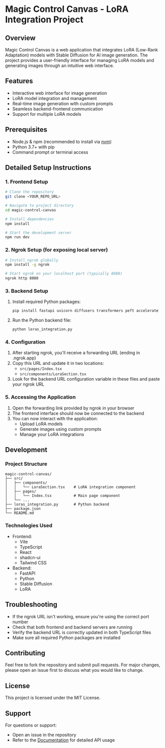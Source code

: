 # Magic Control Canvas - LoRA Integration Project

## Overview
Magic Control Canvas is a web application that integrates LoRA (Low-Rank Adaptation) models with Stable Diffusion for AI image generation. The project provides a user-friendly interface for managing LoRA models and generating images through an intuitive web interface.

## Features
- Interactive web interface for image generation
- LoRA model integration and management
- Real-time image generation with custom prompts
- Seamless backend-frontend communication
- Support for multiple LoRA models

## Prerequisites
- Node.js & npm (recommended to install via [nvm](https://github.com/nvm-sh/nvm#installing-and-updating))
- Python 3.7+ with pip
- Command prompt or terminal access

## Detailed Setup Instructions

### 1. Frontend Setup
```sh
# Clone the repository
git clone <YOUR_REPO_URL>

# Navigate to project directory
cd magic-control-canvas

# Install dependencies
npm install

# Start the development server
npm run dev
```

### 2. Ngrok Setup (for exposing local server)
```sh
# Install ngrok globally
npm install -g ngrok

# Start ngrok on your localhost port (typically 8080)
ngrok http 8080
```

### 3. Backend Setup
1. Install required Python packages:
   ```sh
   pip install fastapi uvicorn diffusers transformers peft accelerate torch safetensors
   ```

2. Run the Python backend file:
   ```sh
   python loras_integration.py
   ```

### 4. Configuration
1. After starting ngrok, you'll receive a forwarding URL (ending in .ngrok.app)
2. Copy this URL and update it in two locations:
   - `src/pages/Index.tsx`
   - `src/components/LoraSection.tsx`
3. Look for the backend URL configuration variable in these files and paste your ngrok URL

### 5. Accessing the Application
1. Open the forwarding link provided by ngrok in your browser
2. The frontend interface should now be connected to the backend
3. You can now interact with the application:
   - Upload LoRA models
   - Generate images using custom prompts
   - Manage your LoRA integrations

## Development

### Project Structure
```
magic-control-canvas/
├── src/
│   ├── components/
│   │   └── LoraSection.tsx    # LoRA integration component
│   ├── pages/
│   │   └── Index.tsx          # Main page component
│   └── ...
├── loras_integration.py       # Python backend
├── package.json
└── README.md
```

### Technologies Used
- Frontend:
  - Vite
  - TypeScript
  - React
  - shadcn-ui
  - Tailwind CSS
- Backend:
  - FastAPI
  - Python
  - Stable Diffusion
  - LoRA

## Troubleshooting
- If the ngrok URL isn't working, ensure you're using the correct port number
- Check that both frontend and backend servers are running
- Verify the backend URL is correctly updated in both TypeScript files
- Make sure all required Python packages are installed

## Contributing
Feel free to fork the repository and submit pull requests. For major changes, please open an issue first to discuss what you would like to change.

## License
This project is licensed under the MIT License.

## Support
For questions or support:
- Open an issue in the repository
- Refer to the [Documentation](./DOCUMENTATION.md) for detailed API usage
